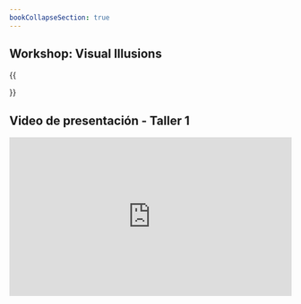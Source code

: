 ```yaml
---
bookCollapseSection: true
---
```


## Workshop: Visual Illusions
{{<section>}}


## Video de presentación  - Taller 1

<div style=position:relative;padding-bottom:56.25%;height:0;overflow:hidden><iframe src=https://www.youtube.com/watch?v=f0WTkxqGyGo&ab_channel=JulianAlexanderManosalvaManrique style=position:absolute;top:0;left:0;width:100%;height:100%;border:0 allowfullscreen title="VIdeo Taller 1"></iframe></div>